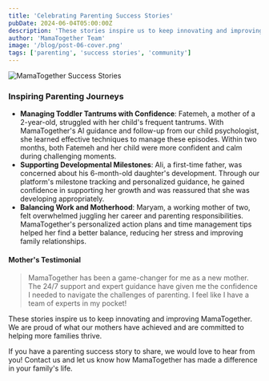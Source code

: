 ```yaml
---
title: 'Celebrating Parenting Success Stories'
pubDate: 2024-06-04T05:00:00Z
description: 'These stories inspire us to keep innovating and improving MamaTogether. We are proud of what our users have achieved and are committed to helping more mothers navigate their parenting journey.'
author: 'MamaTogether Team'
image: '/blog/post-06-cover.png'
tags: ['parenting', 'success stories', 'community']
---
```


![MamaTogether Success Stories](/blog/post-06.png)

### Inspiring Parenting Journeys

- **Managing Toddler Tantrums with Confidence**: Fatemeh, a mother of a 2-year-old, struggled with her child's frequent tantrums. With MamaTogether's AI guidance and follow-up from our child psychologist, she learned effective techniques to manage these episodes. Within two months, both Fatemeh and her child were more confident and calm during challenging moments.
- **Supporting Developmental Milestones**: Ali, a first-time father, was concerned about his 6-month-old daughter's development. Through our platform's milestone tracking and personalized guidance, he gained confidence in supporting her growth and was reassured that she was developing appropriately.
- **Balancing Work and Motherhood**: Maryam, a working mother of two, felt overwhelmed juggling her career and parenting responsibilities. MamaTogether's personalized action plans and time management tips helped her find a better balance, reducing her stress and improving family relationships.

#### Mother's Testimonial

> MamaTogether has been a game-changer for me as a new mother. The 24/7 support and expert guidance have given me the confidence I needed to navigate the challenges of parenting. I feel like I have a team of experts in my pocket!

These stories inspire us to keep innovating and improving MamaTogether. We are proud of what our mothers have achieved and are committed to helping more families thrive.

If you have a parenting success story to share, we would love to hear from you! Contact us and let us know how MamaTogether has made a difference in your family's life.
